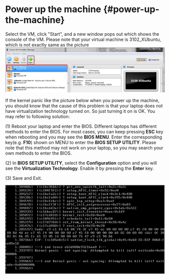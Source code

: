 # Power up the machine {#power-up-the-machine}

Select the VM, click "Start", and a new window pops out which shows the console of the VM. Please note that your virtual machine is 3102_XUbuntu, which is not exactly same as the picture![](/assets/import.png)

If the kernel panic like the picture below when you power up the machine, you should know that the cause of this problem is that your laptop does not have virtualization technology turned on. So just turning it on is OK. You may refer to following solution:

(1) Reboot your laptop and enter the BIOS. Different laptops has different methods to enter the BIOS. For most cases, you can keep pressing **ESC** key when rebooting and you may see the **BIOS MENU**. Enter the corresponding key(e.g. **F10**) shown on MENU to enter the **BIOS SETUP UTILITY**. Please note that this method may not work on your laptop, so you may search your own methods to enter the BIOS. 

(2) In **BIOS SETUP UTILITY**, select the **Configuration** option and you will see the **Virtualization Technology**. Enable it by pressing the **Enter** key.

(3) Save and Exit.

![](/assets/crash.png)
